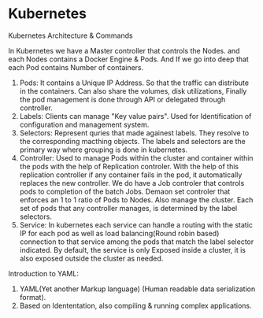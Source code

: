 # Kubernetes
Kubernetes Architecture &amp; Commands

In Kubernetes we have a Master controller that controls the Nodes. and each Nodes contains a Docker Engine & Pods. And If we go into deep that each Pod contains Number of containers. 

1. Pods: It contains a Unique IP Address. So that the traffic can distribute in the containers. Can also share the volumes, disk utilizations, Finally the pod management is done through API or delegated through controller.
2. Labels: Clients can manage "Key value pairs". Used for Identification of configuration and management system.
3. Selectors: Represent quries that made againest labels. They resolve to the corresponding macthing objects. The labels and selectors are the primary way where grouping is done in kubernetes. 
4. Controller: Used to manage Pods within the cluster and container within the pods with the help of Replication controler. With the help of this replication controller if any container fails in the pod, it automatically replaces the new controller. We do have a Job controler that controls pods to completion of the batch Jobs. Demaon set controler that enforces an 1 to 1 ratio of Pods to Nodes. Also manage the cluster. Each set of pods that any controller manages, is determined by the label selectors. 
5. Service: In kubernetes each service can handle a routing with the static IP for each pod as well as load balancing(Round robin based) connection to that service among the pods that match the label selector indicated. By default, the service is only Exposed inside a cluster, it is also exposed outside the cluster as needed.

Introduction to YAML:
1. YAML(Yet another Markup language) (Human readable data serialization format).
2. Based on Idententation, also compiling & running complex applications. 





